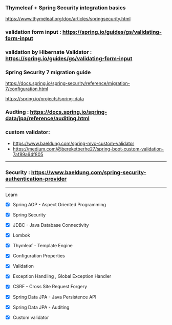 
### Thymeleaf + Spring Security integration basics
https://www.thymeleaf.org/doc/articles/springsecurity.html

### validation form input : https://spring.io/guides/gs/validating-form-input



### validation by Hibernate Validator : https://spring.io/guides/gs/validating-form-input

### Spring Security 7 migration guide
https://docs.spring.io/spring-security/reference/migration-7/configuration.html



https://spring.io/projects/spring-data


### Audting : https://docs.spring.io/spring-data/jpa/reference/auditing.html



### custom validator:
- https://www.baeldung.com/spring-mvc-custom-validator
- https://medium.com/@bereketberhe27/spring-boot-custom-validation-7af89a64f805

---
### Security : https://www.baeldung.com/spring-security-authentication-provider


----
Learn

- [x] Spring  AOP - Aspect Oriented Programming
- [x] Spring Security
- [x] JDBC - Java Database Connectivity
- [x] Lombok
- [x] Thymleaf - Template Engine
- [x] Configuration Properties
- [x] Validation
- [x] Exception Handling , Global Exception Handler
- [x] CSRF - Cross Site Request Forgery
- [x] Spring  Data JPA - Java Persistence API
-[x] Spring Data JPA - Auditing
- [x] Custom validator


